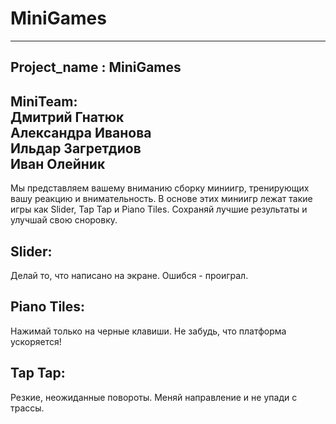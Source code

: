 # MiniGames  
--------------  
Project_name : MiniGames  
--------------  
MiniTeam:  
Дмитрий Гнатюк  
Александра Иванова  
Ильдар Загретдиов  
Иван Олейник  
--------------

Мы представляем вашему вниманию сборку миниигр, тренирующих вашу реакцию и внимательность. В основе этих миниигр лежат такие игры как Slider, Tap Tap и Piano Tiles. Сохраняй лучшие результаты и улучшай свою сноровку.

Slider: 
--------------
Делай то, что написано на экране. Ошибся - проиграл.  

Piano Tiles:  
-------------- 
Нажимай только на черные клавиши. Не забудь, что платформа ускоряется!  

Tap Tap:  
--------------  
Резкие, неожиданные повороты. Меняй направление и не упади с трассы.
 
